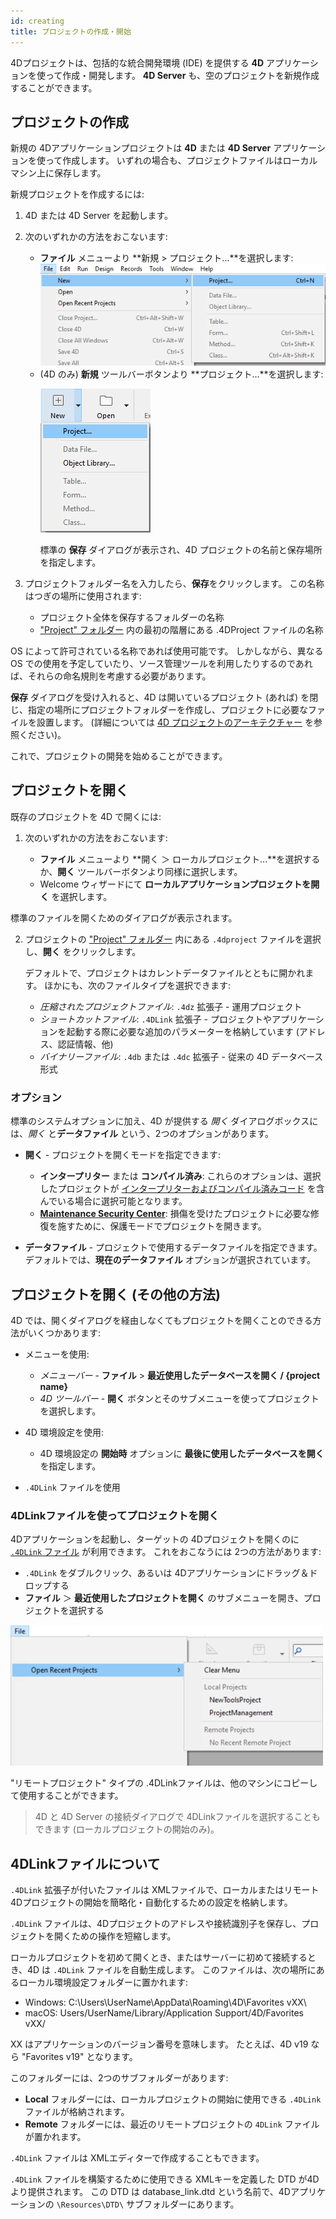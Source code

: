 ```yaml
---
id: creating
title: プロジェクトの作成・開始
---
```


4Dプロジェクトは、包括的な統合開発環境 (IDE) を提供する **4D** アプリケーションを使って作成・開発します。 **4D Server** も、空のプロジェクトを新規作成することができます。

## プロジェクトの作成

新規の 4Dアプリケーションプロジェクトは **4D** または **4D Server** アプリケーションを使って作成します。 いずれの場合も、プロジェクトファイルはローカルマシン上に保存します。

新規プロジェクトを作成するには:

1. 4D または 4D Server を起動します。

2. 次のいずれかの方法をおこないます:
   - **ファイル** メニューより \*\*新規 > プロジェクト...\*\*を選択します: ![](../assets/en/getStart/projectCreate1.png)
   - (4D のみ) **新規** ツールバーボタンより \*\*プロジェクト...\*\*を選択します:<p>![](../assets/en/getStart/projectCreate2.png)</p>標準の **保存** ダイアログが表示され、4D プロジェクトの名前と保存場所を指定します。

3. プロジェクトフォルダー名を入力したら、**保存**をクリックします。 この名称はつぎの場所に使用されます:

   - プロジェクト全体を保存するフォルダーの名称
   - ["Project" フォルダー](../Project/architecture.md#project-フォルダー) 内の最初の階層にある .4DProject ファイルの名称

OS によって許可されている名称であれば使用可能です。 しかしながら、異なる OS での使用を予定していたり、ソース管理ツールを利用したりするのであれば、それらの命名規則を考慮する必要があります。

**保存** ダイアログを受け入れると、4D は開いているプロジェクト (あれば) を閉じ、指定の場所にプロジェクトフォルダーを作成し、プロジェクトに必要なファイルを設置します。 (詳細については [4D プロジェクトのアーキテクチャー](Project/architecture.md) を参照ください)。

これで、プロジェクトの開発を始めることができます。

## プロジェクトを開く

既存のプロジェクトを 4D で開くには:

1. 次のいずれかの方法をおこないます:

   - **ファイル** メニューより \*\*開く ＞ ローカルプロジェクト...\*\*を選択するか、**開く** ツールバーボタンより同様に選択します。
   - Welcome ウィザードにて **ローカルアプリケーションプロジェクトを開く** を選択します。

標準のファイルを開くためのダイアログが表示されます。

2. プロジェクトの ["Project" フォルダー](../Project/architecture.md#project-フォルダー) 内にある `.4dproject` ファイルを選択し、**開く** をクリックします。

   デフォルトで、プロジェクトはカレントデータファイルとともに開かれます。 ほかにも、次のファイルタイプを選択できます:

   - *圧縮されたプロジェクトファイル*: `.4dz` 拡張子 - 運用プロジェクト
   - *ショートカットファイル*: `.4DLink` 拡張子 - プロジェクトやアプリケーションを起動する際に必要な追加のパラメーターを格納しています (アドレス、認証情報、他)
   - *バイナリーファイル*: `.4db` または `.4dc` 拡張子 - 従来の 4D データベース形式

### オプション

標準のシステムオプションに加え、4D が提供する *開く* ダイアログボックスには、*開く* と**データファイル** という、2つのオプションがあります。

- **開く** - プロジェクトを開くモードを指定できます:
  - **インタープリター** または **コンパイル済み**: これらのオプションは、選択したプロジェクトが [インタープリターおよびコンパイル済みコード](Concepts/interpreted.md) を含んでいる場合に選択可能となります。
  - **[Maintenance Security Center](MSC/overview.md)**: 損傷を受けたプロジェクトに必要な修復を施すために、保護モードでプロジェクトを開きます。

- **データファイル** - プロジェクトで使用するデータファイルを指定できます。 デフォルトでは、**現在のデータファイル** オプションが選択されています。

## プロジェクトを開く (その他の方法)

4D では、開くダイアログを経由しなくてもプロジェクトを開くことのできる方法がいくつかあります:

- メニューを使用:
  - *メニューバー* - **ファイル** > **最近使用したデータベースを開く / {project name}**
  - *4D ツールバー* -  **開く** ボタンとそのサブメニューを使ってプロジェクトを選択します。

- 4D 環境設定を使用:
  - 4D 環境設定の **開始時** オプションに **最後に使用したデータベースを開く** を指定します。

- `.4DLink` ファイルを使用

### 4DLinkファイルを使ってプロジェクトを開く

4Dアプリケーションを起動し、ターゲットの 4Dプロジェクトを開くのに [`.4DLink` ファイル](#4dlinkファイルについて) が利用できます。 これをおこなうには 2つの方法があります:

- `.4DLink` をダブルクリック、あるいは 4Dアプリケーションにドラッグ＆ドロップする
- **ファイル** ＞ **最近使用したプロジェクトを開く** のサブメニューを開き、プロジェクトを選択する

![open-recent-projects](../assets/en/Project/4Dlinkfiles.png)

"リモートプロジェクト" タイプの .4DLinkファイルは、他のマシンにコピーして使用することができます。

> 4D と 4D Server の接続ダイアログで 4DLinkファイルを選択することもできます (ローカルプロジェクトの開始のみ)。

## 4DLinkファイルについて

`.4DLink` 拡張子が付いたファイルは XMLファイルで、ローカルまたはリモート4Dプロジェクトの開始を簡略化・自動化するための設定を格納します。

`.4DLink` ファイルは、4Dプロジェクトのアドレスや接続識別子を保存し、プロジェクトを開くための操作を短縮します。

ローカルプロジェクトを初めて開くとき、またはサーバーに初めて接続するとき、4D は `.4DLink` ファイルを自動生成します。 このファイルは、次の場所にあるローカル環境設定フォルダーに置かれます:

- Windows: C:\Users\UserName\AppData\Roaming\4D\Favorites vXX\
- macOS: Users/UserName/Library/Application Support/4D/Favorites vXX/

XX はアプリケーションのバージョン番号を意味します。 たとえば、4D v19 なら "Favorites v19" となります。

このフォルダーには、2つのサブフォルダーがあります:

- **Local** フォルダーには、ローカルプロジェクトの開始に使用できる `.4DLink` ファイルが格納されます。
- **Remote** フォルダーには、最近のリモートプロジェクトの `4DLink` ファイルが置かれます。

`.4DLink` ファイルは XMLエディターで作成することもできます。

`.4DLink` ファイルを構築するために使用できる XMLキーを定義した DTD が4D より提供されます。 この DTD は database_link.dtd という名前で、4Dアプリケーションの `\Resources\DTD\` サブフォルダーにあります。
